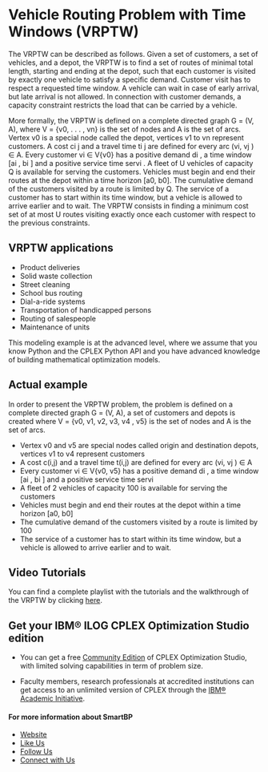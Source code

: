 # Vehicle Routing Problem with Time Windows (VRPTW)

The VRPTW can be described as follows. Given a set of customers, a set of vehicles, and a depot, the VRPTW is to find a set of routes of minimal total length, starting and ending at the depot, such that each customer is visited by exactly one vehicle to satisfy a specific demand. Customer visit has to respect a requested time window. A vehicle can wait in case of early arrival, but late arrival is not allowed. In connection with customer demands, a capacity constraint restricts the load that can be carried by a vehicle.

More formally, the VRPTW is defined on a complete directed graph G = (V, A), where V = {v0, . . . , vn} is the set of nodes and A is the set of arcs. Vertex v0 is a special node called the depot, vertices v1 to vn represent customers. A cost ci j and a travel time ti j are defined for every arc (vi, vj ) ∈ A. Every customer vi ∈ V\{v0} has a positive demand di , a time window [ai , bi ] and a positive service time servi . A fleet of U vehicles of capacity Q is available for serving the customers. Vehicles must begin and end their routes at the depot within a time horizon [a0, b0]. The cumulative demand of the customers visited by a route is limited by Q. The service of a customer has to start within its time window, but a vehicle is allowed to arrive earlier and to wait. The VRPTW consists in finding a minimum cost set of at most U routes visiting exactly once each customer with respect to the previous constraints.

## VRPTW applications

- Product deliveries
- Solid waste collection
- Street cleaning
- School bus routing
- Dial-a-ride systems
- Transportation of handicapped persons
- Routing of salespeople
- Maintenance of units

This modeling example is at the advanced level, where we assume that you know Python and the CPLEX Python API and you have advanced knowledge of building mathematical optimization models.

## Actual example

In order to present the VRPTW problem, the problem is defined on a complete directed graph G = (V, A), a set of customers and depots is created where V = {v0, v1, v2, v3, v4 , v5} is the set of nodes and A is the set of arcs. 
- Vertex v0 and v5 are special nodes called origin and destination depots, vertices v1 to v4 represent customers
- A cost c(i,j) and a travel time t(i,j) are defined for every arc (vi, vj ) ∈ A 
- Every customer vi ∈ V\{v0, v5} has a positive demand di , a time window [ai , bi ] and a positive service time servi 
- A fleet of 2 vehicles of capacity 100 is available for serving the customers 
- Vehicles must begin and end their routes at the depot within a time horizon [a0, b0] 
- The cumulative demand of the customers visited by a route is limited by 100
- The service of a customer has to start within its time window, but a vehicle is allowed to arrive earlier and to wait. 

## Video Tutorials
You can find a complete playlist with the tutorials and the walkthrough of the VRPTW by clicking [here](https://www.youtube.com/watch?v=gNeTPxgZ5RE&list=PL_xEQLGJPHhL_Pi7bchXaXI5YBJhhGp17).
## Get your IBM® ILOG CPLEX Optimization Studio edition

- You can get a free [Community Edition](http://www-01.ibm.com/software/websphere/products/optimization/cplex-studio-community-edition)
 of CPLEX Optimization Studio, with limited solving capabilities in term of problem size.

- Faculty members, research professionals at accredited institutions can get access to an unlimited version of CPLEX through the
 [IBM® Academic Initiative](https://www.ibm.com/academic/technology/data-science).

#### For more information about SmartBP
- [Website](http://www.smart-bp.com)
- [Like Us](https://www.facebook.com/Smartbp-122794631689852/?ref=bookmarks)
- [Follow Us](https://twitter.com/Smart_BP) 
- [Connect with Us](https://www.linkedin.com/company/smartbp/?viewAsMember=true)